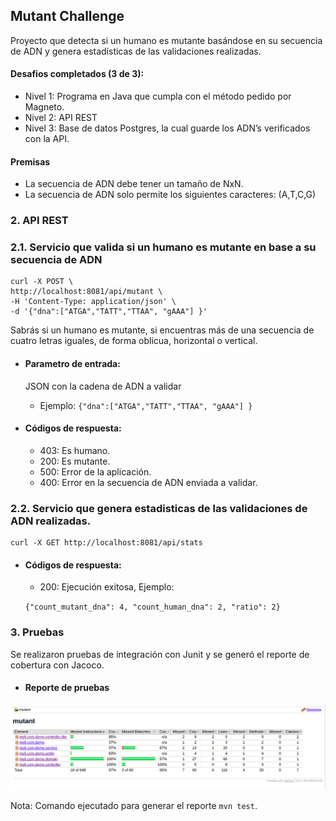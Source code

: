 ## Mutant Challenge
Proyecto que detecta si un humano es mutante basándose 
en su secuencia de ADN y genera estadísticas de las 
validaciones realizadas.

#### Desafios completados (3 de 3):
* Nivel 1: Programa en Java que cumpla con el método pedido por Magneto.
* Nivel 2: API REST
* Nivel 3: Base de datos Postgres, la cual guarde los ADN’s verificados con la API.

#### Premisas
* La secuencia de ADN debe tener un tamaño de NxN.
* La secuencia de ADN solo permite los siguientes caracteres: (A,T,C,G)


### 2. API REST

### 2.1. Servicio que valida si un humano es mutante en base a su secuencia de ADN

    curl -X POST \
    http://localhost:8081/api/mutant \
    -H 'Content-Type: application/json' \
    -d '{"dna":["ATGA","TATT","TTAA", "gAAA"] }'


Sabrás si un humano es mutante, si encuentras más de una secuencia de cuatro letras
iguales, de forma oblicua, horizontal o vertical.

* #### Parametro de entrada:
    JSON con la cadena de ADN a validar
    - Ejemplo: `{"dna":["ATGA","TATT","TTAA", "gAAA"] }` 
  
* #### Códigos de respuesta:
    - 403: Es humano.
    - 200: Es mutante.
    - 500: Error de la aplicación.
    - 400: Error en la secuencia de ADN enviada a validar.


### 2.2. Servicio que genera estadisticas de las validaciones de ADN realizadas.

    curl -X GET http://localhost:8081/api/stats 

* #### Códigos de respuesta:
    - 200: Ejecución exitosa, Ejemplo: 
    
    `{"count_mutant_dna": 4, "count_human_dna": 2, "ratio": 2}`

### 3. Pruebas

Se realizaron pruebas de integración con Junit y se generó el reporte de cobertura
con Jacoco.

* #### Reporte de pruebas
![Alt text](./src/test/coverage.png?raw=true "Title")

Nota: Comando ejecutado para generar el reporte `mvn test`.
